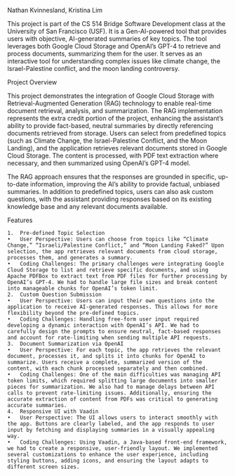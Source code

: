 Nathan Kvinnesland, Kristina Lim

This project is part of the CS 514 Bridge Software Development class at the University of San Francisco (USF). It is a Gen-AI-powered tool that provides users with objective, AI-generated summaries of key topics. The tool leverages both Google Cloud Storage and OpenAI’s GPT-4 to retrieve and process documents, summarizing them for the user. It serves as an interactive tool for understanding complex issues like climate change, the Israel-Palestine conflict, and the moon landing controversy.

Project Overview

This project demonstrates the integration of Google Cloud Storage with Retrieval-Augmented Generation (RAG) technology to enable real-time document retrieval, analysis, and summarization. The RAG implementation represents the extra credit portion of the project, enhancing the assistant’s ability to provide fact-based, neutral summaries by directly referencing documents retrieved from storage. Users can select from predefined topics (such as Climate Change, the Israel-Palestine Conflict, and the Moon Landing), and the application retrieves relevant documents stored in Google Cloud Storage. The content is processed, with PDF text extraction where necessary, and then summarized using OpenAI’s GPT-4 model.

The RAG approach ensures that the responses are grounded in specific, up-to-date information, improving the AI’s ability to provide factual, unbiased summaries. In addition to predefined topics, users can also ask custom questions, with the assistant providing responses based on its existing knowledge base and any relevant documents available.

Features

	1.	Pre-defined Topic Selection
	•	User Perspective: Users can choose from topics like “Climate Change,” “Israeli/Palestine Conflict,” and “Moon Landing Faked?” Upon selection, the app retrieves relevant documents from cloud storage, processes them, and generates a summary.
	•	Coding Challenges: The primary challenges were integrating Google Cloud Storage to list and retrieve specific documents, and using Apache PDFBox to extract text from PDF files for further processing by OpenAI’s GPT-4. We had to handle large file sizes and break content into manageable chunks for OpenAI’s token limit.
	2.	Custom Question Submission
	•	User Perspective: Users can input their own questions into the application to receive AI-generated responses. This allows for more flexibility beyond the pre-defined topics.
	•	Coding Challenges: Handling free-form user input required developing a dynamic interaction with OpenAI’s API. We had to carefully design the prompts to ensure neutral, fact-based responses and account for rate-limiting when sending multiple API requests.
	3.	Document Summarization via OpenAI
	•	User Perspective: For each topic, the app retrieves the relevant document, processes it, and splits it into chunks for OpenAI to summarize. Users receive a complete, summarized version of the content, with each chunk processed separately and then combined.
	•	Coding Challenges: One of the main difficulties was managing API token limits, which required splitting large documents into smaller pieces for summarization. We also had to manage delays between API calls to prevent rate-limiting issues. Additionally, ensuring the accurate extraction of content from PDFs was critical to generating accurate summaries.
	4.	Responsive UI with Vaadin
	•	User Perspective: The UI allows users to interact smoothly with the app. Buttons are clearly labeled, and the app responds to user input by fetching and displaying summaries in a visually appealing way.
	•	Coding Challenges: Using Vaadin, a Java-based front-end framework, we had to create a responsive, user-friendly layout. We implemented several customizations to enhance the user experience, including styling buttons, adding icons, and ensuring the layout adapts to different screen sizes.
